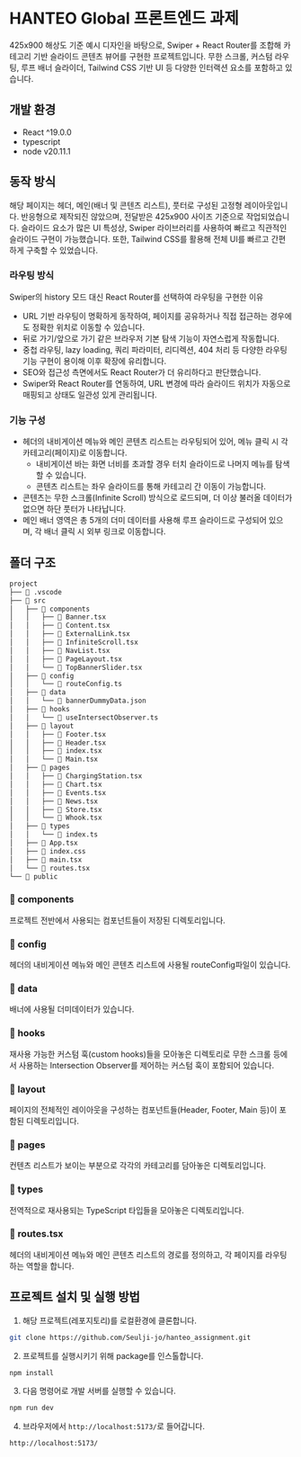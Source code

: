 # HANTEO Global 프론트엔드 과제

425x900 해상도 기준 예시 디자인을 바탕으로, Swiper + React Router를 조합해 카테고리 기반 슬라이드 콘텐츠 뷰어를 구현한 프로젝트입니다.
무한 스크롤, 커스텀 라우팅, 루프 배너 슬라이더, Tailwind CSS 기반 UI 등 다양한 인터랙션 요소를 포함하고 있습니다.

## 개발 환경

- React ^19.0.0
- typescript
- node v20.11.1

## 동작 방식

해당 페이지는 헤더, 메인(배너 및 콘텐츠 리스트), 풋터로 구성된 고정형 레이아웃입니다.
반응형으로 제작되진 않았으며, 전달받은 425x900 사이즈 기준으로 작업되었습니다.
슬라이드 요소가 많은 UI 특성상, Swiper 라이브러리를 사용하여 빠르고 직관적인 슬라이드 구현이 가능했습니다.
또한, Tailwind CSS를 활용해 전체 UI를 빠르고 간편하게 구축할 수 있었습니다.

### 라우팅 방식

Swiper의 history 모드 대신 React Router를 선택하여 라우팅을 구현한 이유

- URL 기반 라우팅이 명확하게 동작하여, 페이지를 공유하거나 직접 접근하는 경우에도 정확한 위치로 이동할 수 있습니다.
- 뒤로 가기/앞으로 가기 같은 브라우저 기본 탐색 기능이 자연스럽게 작동합니다.
- 중첩 라우팅, lazy loading, 쿼리 파라미터, 리디렉션, 404 처리 등 다양한 라우팅 기능 구현이 용이해 이후 확장에 유리합니다.
- SEO와 접근성 측면에서도 React Router가 더 유리하다고 판단했습니다.
- Swiper와 React Router를 연동하여, URL 변경에 따라 슬라이드 위치가 자동으로 매핑되고 상태도 일관성 있게 관리됩니다.

### 기능 구성

- 헤더의 내비게이션 메뉴와 메인 콘텐츠 리스트는 라우팅되어 있어, 메뉴 클릭 시 각 카테고리(페이지)로 이동합니다.
  - 내비게이션 바는 화면 너비를 초과할 경우 터치 슬라이드로 나머지 메뉴를 탐색할 수 있습니다.
  - 콘텐츠 리스트는 좌우 슬라이드를 통해 카테고리 간 이동이 가능합니다.
- 콘텐츠는 무한 스크롤(Infinite Scroll) 방식으로 로드되며, 더 이상 불러올 데이터가 없으면 하단 풋터가 나타납니다.
- 메인 배너 영역은 총 5개의 더미 데이터를 사용해 루프 슬라이드로 구성되어 있으며, 각 배너 클릭 시 외부 링크로 이동합니다.

## 폴더 구조

```bash
project
├── 📁 .vscode
├── 📁 src
│   ├── 📁 components
│   │   ├── 📄 Banner.tsx
│   │   ├── 📄 Content.tsx
│   │   ├── 📄 ExternalLink.tsx
│   │   ├── 📄 InfiniteScroll.tsx
│   │   ├── 📄 NavList.tsx
│   │   ├── 📄 PageLayout.tsx
│   │   └── 📄 TopBannerSlider.tsx
│   ├── 📁 config
│   │   └── 📄 routeConfig.ts
│   ├── 📁 data
│   │   └── 📄 bannerDummyData.json
│   ├── 📁 hooks
│   │   └── 📄 useIntersectObserver.ts
│   ├── 📁 layout
│   │   ├── 📄 Footer.tsx
│   │   ├── 📄 Header.tsx
│   │   ├── 📄 index.tsx
│   │   └── 📄 Main.tsx
│   ├── 📁 pages
│   │   ├── 📄 ChargingStation.tsx
│   │   ├── 📄 Chart.tsx
│   │   ├── 📄 Events.tsx
│   │   ├── 📄 News.tsx
│   │   ├── 📄 Store.tsx
│   │   └── 📄 Whook.tsx
│   ├── 📁 types
│   │   └── 📄 index.ts
│   ├── 📄 App.tsx
│   ├── 📄 index.css
│   ├── 📄 main.tsx
│   └── 📄 routes.tsx
└── 📁 public
```

### 📁 components

프로젝트 전반에서 사용되는 컴포넌트들이 저장된 디렉토리입니다.

### 📁 config

헤더의 내비게이션 메뉴와 메인 콘텐츠 리스트에 사용될 routeConfig파일이 있습니다.

### 📁 data

배너에 사용될 더미데이터가 있습니다.

### 📁 hooks

재사용 가능한 커스텀 훅(custom hooks)들을 모아놓은 디렉토리로 무한 스크롤 등에서 사용하는 Intersection Observer를 제어하는 커스텀 훅이 포함되어 있습니다.

### 📁 layout

페이지의 전체적인 레이아웃을 구성하는 컴포넌트들(Header, Footer, Main 등)이 포함된 디렉토리입니다.

### 📁 pages

컨텐츠 리스트가 보이는 부분으로 각각의 카테고리를 담아놓은 디렉토리입니다.

### 📁 types

전역적으로 재사용되는 TypeScript 타입들을 모아놓은 디렉토리입니다.

### 📄 routes.tsx

헤더의 내비게이션 메뉴와 메인 콘텐츠 리스트의 경로를 정의하고, 각 페이지를 라우팅하는 역할을 합니다.

## 프로젝트 설치 및 실행 방법

1. 해당 프로젝트(레포지토리)를 로컬환경에 클론합니다.

```bash
git clone https://github.com/Seulji-jo/hanteo_assignment.git
```

2. 프로젝트를 실행시키기 위해 package를 인스톨합니다.

```bash
npm install
```

3. 다음 명령어로 개발 서버를 실행할 수 있습니다.

```bash
npm run dev
```

4. 브라우저에서 `http://localhost:5173/`로 들어갑니다.<br>

```bash
http://localhost:5173/
```
